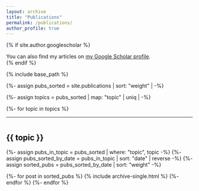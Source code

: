 ```yaml
---
layout: archive
title: "Publications"
permalink: /publications/
author_profile: true
---
```


{% if site.author.googlescholar %}
  <div class="wordwrap">You can also find my articles on <a href="{{site.author.googlescholar}}">my Google Scholar profile</a>.</div>
{% endif %}




{% include base_path %}

{%- assign pubs_sorted = site.publications | sort: "weight" |  -%}


{%- assign topics = pubs_sorted | map: "topic" | uniq |  -%}

{%- for topic in topics %}
<hr>
<h2 style="font-weight: bold; color: black; margin-top: 2em;">{{ topic }}</h2>

{%- assign pubs_in_topic = pubs_sorted | where: "topic", topic -%}
{%- assign pubs_sorted_by_date = pubs_in_topic | sort: "date" | reverse -%}
{%- assign sorted_pubs = pubs_sorted_by_date | sort: "weight" -%}

{%- for post in sorted_pubs %}
  {% include archive-single.html %}
{%- endfor %}
{%- endfor %}